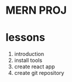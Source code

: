 # MERN PROJ

# lessons

1. introduction
2. install tools
3. create react app
4. create git repository
